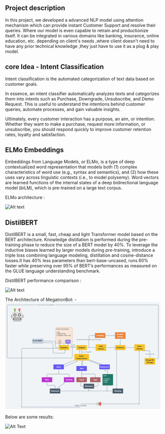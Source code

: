 ##  Project description

In this project, we developed a advanced NLP model using attention mechanism  which can provide instant Customer Support and resolve their queries. Where our model is even capable to retrain and productionize itself. It can be integrated in various domains like banking, insurance, online education, etc. depending on client's needs ,where client doesn't need to have any prior technical knowledge ,they just have to use it as a plug & play model. 

##  core Idea - Intent Classification

Intent classification is the automated categorization of text data based on customer goals.

In essence, an intent classifier automatically analyzes texts and categorizes them into intents such as Purchase, Downgrade, Unsubscribe, and Demo Request. This is useful to understand the intentions behind customer queries, automate processes, and gain valuable insights.

Ultimately, every customer interaction has a purpose, an aim, or intention. Whether they want to make a purchase, request more information, or unsubscribe, you should respond quickly to improve customer retention rates, loyalty and satisfaction.

##  ELMo Embeddings 

Embeddings from Language Models, or ELMo, is a type of deep contextualized word representation that models both (1) complex characteristics of word use (e.g., syntax and semantics), and (2) how these uses vary across linguistic contexts (i.e., to model polysemy). Word vectors are learned functions of the internal states of a deep bidirectional language model (biLM), which is pre-trained on a large text corpus.

ELMo architecture :

![Alt text](https://cdn.analyticsvidhya.com/wp-content/uploads/2019/03/output_YyJc8E.gif "ELMo architecture")

## DistilBERT

DistilBERT is a small, fast, cheap and light Transformer model based on the BERT architecture. Knowledge distillation is performed during the pre-training phase to reduce the size of a BERT model by 40%. To leverage the inductive biases learned by larger models during pre-training,  introduce a triple loss combining language modeling, distillation and cosine-distance losses.It has 40% less parameters than bert-base-uncased, runs 60% faster while preserving over 95% of BERT’s performances as measured on the GLUE language understanding benchmark.

DistilBERT performance comparison :

![Alt text](https://4.bp.blogspot.com/-v0xrp7eJRfM/Xr77DD85ObI/AAAAAAAADDY/KjIlWlFZExQA84VRDrMEMrB534euKAzlgCLcBGAsYHQ/s1600/NLP%2Bmodels.png "BERT variants performance comparision")
  
The Architecture of MegatronBot: -
![Alt Text](architecture.png)

Below are some results: 

![Alt Text](NewGIF.gif)
